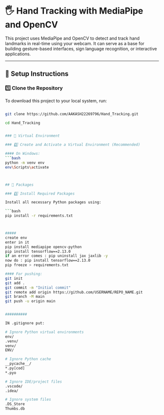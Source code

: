# 🖐️ Hand Tracking with MediaPipe and OpenCV

This project uses MediaPipe and OpenCV to detect and track hand landmarks in real-time using your webcam. It can serve as a base for building gesture-based interfaces, sign language recognition, or interactive applications.

---

## 🔧 Setup Instructions


### 1️⃣ Clone the Repository

To download this project to your local system, run:

```bash

git clone https://github.com/AAKASH22269796/Hand_Tracking.git

cd Hand_Tracking


### 🔧 Virtual Environment 

### 2️⃣ Create and Activate a Virtual Environment (Recommended)

#### On Windows:
```bash
python -m venv env
env\Scripts\activate



## 🔧 Packages

### 3️⃣ Install Required Packages

Install all necessary Python packages using:

```bash
pip install -r requirements.txt



#####
create env 
enter in it 
pip install mediapipe opencv-python 
pip install tensorflow==2.13.0
if an error comes : pip uninstall jax jaxlib -y
now do : pip install tensorflow==2.13.0
pip freeze > requirements.txt

#### For pushing:
git init
git add .
git commit -m "Initial commit"
git remote add origin https://github.com/USERNAME/REPO_NAME.git
git branch -M main
git push -u origin main


##########

IN .gitignore put:

# Ignore Python virtual environments
env/
.venv/
venv/
ENV/

# Ignore Python cache
__pycache__/
*.py[cod]
*.pyo

# Ignore IDE/project files
.vscode/
.idea/

# Ignore system files
.DS_Store
Thumbs.db
